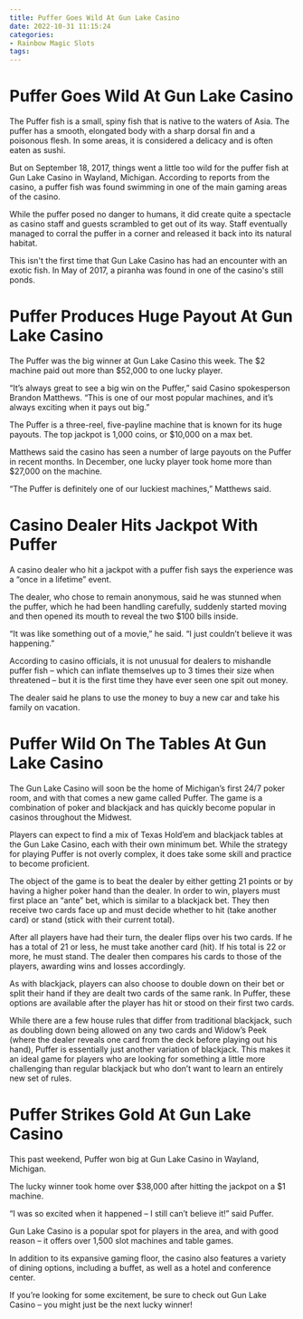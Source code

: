 ```yaml
---
title: Puffer Goes Wild At Gun Lake Casino
date: 2022-10-31 11:15:24
categories:
- Rainbow Magic Slots
tags:
---
```



#  Puffer Goes Wild At Gun Lake Casino

The Puffer fish is a small, spiny fish that is native to the waters of Asia. The puffer has a smooth, elongated body with a sharp dorsal fin and a poisonous flesh. In some areas, it is considered a delicacy and is often eaten as sushi.

But on September 18, 2017, things went a little too wild for the puffer fish at Gun Lake Casino in Wayland, Michigan. According to reports from the casino, a puffer fish was found swimming in one of the main gaming areas of the casino.

While the puffer posed no danger to humans, it did create quite a spectacle as casino staff and guests scrambled to get out of its way. Staff eventually managed to corral the puffer in a corner and released it back into its natural habitat.

This isn't the first time that Gun Lake Casino has had an encounter with an exotic fish. In May of 2017, a piranha was found in one of the casino's still ponds.

#  Puffer Produces Huge Payout At Gun Lake Casino

The Puffer was the big winner at Gun Lake Casino this week. The $2 machine paid out more than $52,000 to one lucky player.

“It’s always great to see a big win on the Puffer,” said Casino spokesperson Brandon Matthews. “This is one of our most popular machines, and it’s always exciting when it pays out big.”

The Puffer is a three-reel, five-payline machine that is known for its huge payouts. The top jackpot is 1,000 coins, or $10,000 on a max bet.

Matthews said the casino has seen a number of large payouts on the Puffer in recent months. In December, one lucky player took home more than $27,000 on the machine.

“The Puffer is definitely one of our luckiest machines,” Matthews said.

#  Casino Dealer Hits Jackpot With Puffer

A casino dealer who hit a jackpot with a puffer fish says the experience was a “once in a lifetime” event.

The dealer, who chose to remain anonymous, said he was stunned when the puffer, which he had been handling carefully, suddenly started moving and then opened its mouth to reveal the two $100 bills inside.

“It was like something out of a movie,” he said. “I just couldn’t believe it was happening.”

According to casino officials, it is not unusual for dealers to mishandle puffer fish – which can inflate themselves up to 3 times their size when threatened – but it is the first time they have ever seen one spit out money.

The dealer said he plans to use the money to buy a new car and take his family on vacation.

#  Puffer Wild On The Tables At Gun Lake Casino

The Gun Lake Casino will soon be the home of Michigan’s first 24/7 poker room, and with that comes a new game called Puffer. The game is a combination of poker and blackjack and has quickly become popular in casinos throughout the Midwest.

Players can expect to find a mix of Texas Hold’em and blackjack tables at the Gun Lake Casino, each with their own minimum bet. While the strategy for playing Puffer is not overly complex, it does take some skill and practice to become proficient.

The object of the game is to beat the dealer by either getting 21 points or by having a higher poker hand than the dealer. In order to win, players must first place an “ante” bet, which is similar to a blackjack bet. They then receive two cards face up and must decide whether to hit (take another card) or stand (stick with their current total).

After all players have had their turn, the dealer flips over his two cards. If he has a total of 21 or less, he must take another card (hit). If his total is 22 or more, he must stand. The dealer then compares his cards to those of the players, awarding wins and losses accordingly.

As with blackjack, players can also choose to double down on their bet or split their hand if they are dealt two cards of the same rank. In Puffer, these options are available after the player has hit or stood on their first two cards.

While there are a few house rules that differ from traditional blackjack, such as doubling down being allowed on any two cards and Widow’s Peek (where the dealer reveals one card from the deck before playing out his hand), Puffer is essentially just another variation of blackjack. This makes it an ideal game for players who are looking for something a little more challenging than regular blackjack but who don’t want to learn an entirely new set of rules.

#  Puffer Strikes Gold At Gun Lake Casino

This past weekend, Puffer won big at Gun Lake Casino in Wayland, Michigan.

The lucky winner took home over $38,000 after hitting the jackpot on a $1 machine.

“I was so excited when it happened – I still can’t believe it!” said Puffer.

Gun Lake Casino is a popular spot for players in the area, and with good reason – it offers over 1,500 slot machines and table games.

In addition to its expansive gaming floor, the casino also features a variety of dining options, including a buffet, as well as a hotel and conference center.

If you’re looking for some excitement, be sure to check out Gun Lake Casino – you might just be the next lucky winner!